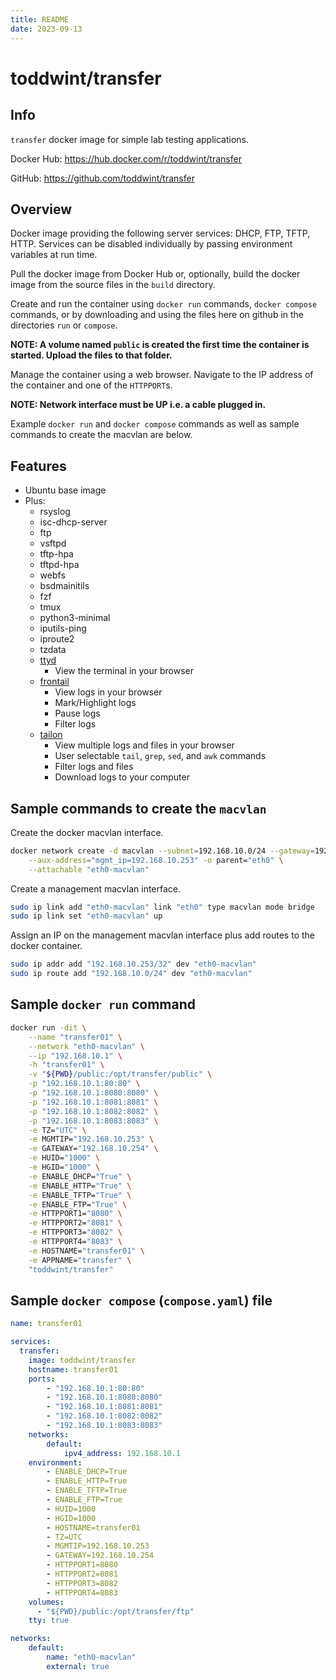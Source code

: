 ```yaml
---
title: README
date: 2023-09-13
---
```


# toddwint/transfer


## Info

`transfer` docker image for simple lab testing applications.

Docker Hub: <https://hub.docker.com/r/toddwint/transfer>

GitHub: <https://github.com/toddwint/transfer>


## Overview

Docker image providing the following server services: DHCP, FTP, TFTP, HTTP. Services can be disabled individually by passing environment variables at run time.

Pull the docker image from Docker Hub or, optionally, build the docker image from the source files in the `build` directory.

Create and run the container using `docker run` commands, `docker compose` commands, or by downloading and using the files here on github in the directories `run` or `compose`.

**NOTE: A volume named `public` is created the first time the container is started. Upload the files to that folder.**

Manage the container using a web browser. Navigate to the IP address of the container and one of the `HTTPPORT`s.

**NOTE: Network interface must be UP i.e. a cable plugged in.**

Example `docker run` and `docker compose` commands as well as sample commands to create the macvlan are below.


## Features

- Ubuntu base image
- Plus:
  - rsyslog
  - isc-dhcp-server
  - ftp
  - vsftpd
  - tftp-hpa
  - tftpd-hpa
  - webfs
  - bsdmainitils
  - fzf
  - tmux
  - python3-minimal
  - iputils-ping
  - iproute2
  - tzdata
  - [ttyd](https://github.com/tsl0922/ttyd)
    - View the terminal in your browser
  - [frontail](https://github.com/mthenw/frontail)
    - View logs in your browser
    - Mark/Highlight logs
    - Pause logs
    - Filter logs
  - [tailon](https://github.com/gvalkov/tailon)
    - View multiple logs and files in your browser
    - User selectable `tail`, `grep`, `sed`, and `awk` commands
    - Filter logs and files
    - Download logs to your computer


## Sample commands to create the `macvlan`

Create the docker macvlan interface.

```bash
docker network create -d macvlan --subnet=192.168.10.0/24 --gateway=192.168.10.254 \
    --aux-address="mgmt_ip=192.168.10.253" -o parent="eth0" \
    --attachable "eth0-macvlan"
```

Create a management macvlan interface.

```bash
sudo ip link add "eth0-macvlan" link "eth0" type macvlan mode bridge
sudo ip link set "eth0-macvlan" up
```

Assign an IP on the management macvlan interface plus add routes to the docker container.

```bash
sudo ip addr add "192.168.10.253/32" dev "eth0-macvlan"
sudo ip route add "192.168.10.0/24" dev "eth0-macvlan"
```

## Sample `docker run` command

```bash
docker run -dit \
    --name "transfer01" \
    --network "eth0-macvlan" \
    --ip "192.168.10.1" \
    -h "transfer01" \
    -v "${PWD}/public:/opt/transfer/public" \
    -p "192.168.10.1:80:80" \
    -p "192.168.10.1:8080:8080" \
    -p "192.168.10.1:8081:8081" \
    -p "192.168.10.1:8082:8082" \
    -p "192.168.10.1:8083:8083" \
    -e TZ="UTC" \
    -e MGMTIP="192.168.10.253" \
    -e GATEWAY="192.168.10.254" \
    -e HUID="1000" \
    -e HGID="1000" \
    -e ENABLE_DHCP="True" \
    -e ENABLE_HTTP="True" \
    -e ENABLE_TFTP="True" \
    -e ENABLE_FTP="True" \
    -e HTTPPORT1="8080" \
    -e HTTPPORT2="8081" \
    -e HTTPPORT3="8082" \
    -e HTTPPORT4="8083" \
    -e HOSTNAME="transfer01" \
    -e APPNAME="transfer" \
    "toddwint/transfer"
```


## Sample `docker compose` (`compose.yaml`) file

```yaml
name: transfer01

services:
  transfer:
    image: toddwint/transfer
    hostname: transfer01
    ports:
        - "192.168.10.1:80:80"
        - "192.168.10.1:8080:8080"
        - "192.168.10.1:8081:8081"
        - "192.168.10.1:8082:8082"
        - "192.168.10.1:8083:8083"
    networks:
        default:
            ipv4_address: 192.168.10.1
    environment:
        - ENABLE_DHCP=True
        - ENABLE_HTTP=True
        - ENABLE_TFTP=True
        - ENABLE_FTP=True
        - HUID=1000
        - HGID=1000
        - HOSTNAME=transfer01
        - TZ=UTC
        - MGMTIP=192.168.10.253
        - GATEWAY=192.168.10.254
        - HTTPPORT1=8080
        - HTTPPORT2=8081
        - HTTPPORT3=8082
        - HTTPPORT4=8083
    volumes:
      - "${PWD}/public:/opt/transfer/ftp"
    tty: true

networks:
    default:
        name: "eth0-macvlan"
        external: true
```

